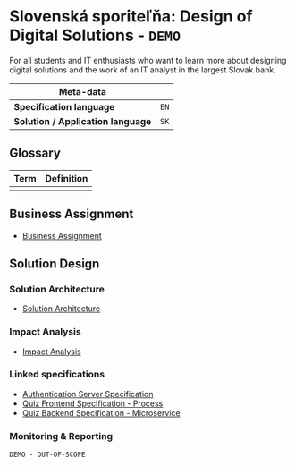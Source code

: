 # Slovenská sporiteľňa: Design of Digital Solutions - `DEMO`
For all students and IT enthusiasts who want to learn more about designing digital solutions and the work of an IT analyst in the largest Slovak bank.

| Meta-data                                        |                 |
| ------------------------------------------------ | --------------- |
| **Specification language**                       | `EN`            |
| **Solution / Application language**              | `SK`            |

## Glossary
| Term | Definition |
| ---- | ---------- |
|      |            |

## Business Assignment
- [Business Assignment](business_assignment/business_assignment.md)

## Solution Design

### Solution Architecture
- [Solution Architecture](solution_design/solution_architecture/solution_architecture.md)

### Impact Analysis
- [Impact Analysis](solution_design/impact_analysis/impact_analysis.md)

### Linked specifications
- [Authentication Server Specification](specifications/authentication_server_spec/authentication_server.md)
- [Quiz Frontend Specification - Process](specifications/quiz_frontend_spec/quiz_frontend_spec.md)
- [Quiz Backend Specification - Microservice](specifications/quiz_backend_spec/quiz_backend_spec.md)

### Monitoring & Reporting
`DEMO - OUT-OF-SCOPE`